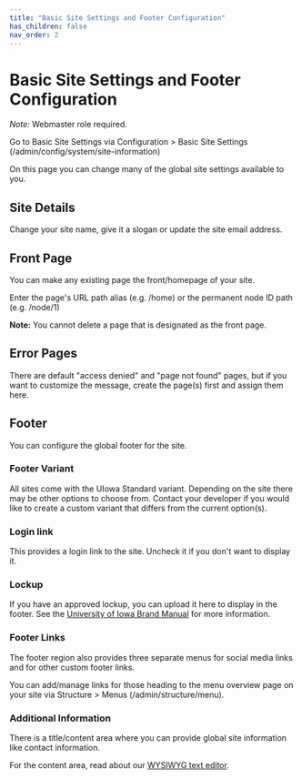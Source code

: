 ```yaml
---
title: "Basic Site Settings and Footer Configuration"
has_children: false
nav_order: 2
---
```


# Basic Site Settings and Footer Configuration

*Note:* Webmaster role required.

Go to Basic Site Settings via Configuration > Basic Site Settings (/admin/config/system/site-information)

On this page you can change many of the global site settings available to you.

## Site Details

Change your site name, give it a slogan or update the site email address.

## Front Page

You can make any existing page the front/homepage of your site.

Enter the page's URL path alias (e.g. /home) or the permanent node ID path (e.g. /node/1)

**Note:** You cannot delete a page that is designated as the front page.

## Error Pages

There are default "access denied" and "page not found" pages, but if you want to customize the message, create the page(s) first and assign them here.

## Footer

You can configure the global footer for the site.

### Footer Variant

All sites come with the UIowa Standard variant. Depending on the site there may be other options to choose from. Contact your developer if you would like to create a custom variant that differs from the current option(s).

### Login link

This provides a login link to the site. Uncheck it if you don't want to display it.

### Lockup

If you have an approved lockup, you can upload it here to display in the footer. See the [University of Iowa Brand Manual](//brand.uiowa.edu/lockup-system) for more information.

### Footer Links

The footer region also provides three separate menus for social media links and for other custom footer links.

You can add/manage links for those heading to the menu overview page on your site via Structure > Menus (/admin/structure/menu).

### Additional Information

There is a title/content area where you can provide global site information like contact information.

For the content area, read about our [WYSIWYG text editor](../wysiwyg/index.md).
